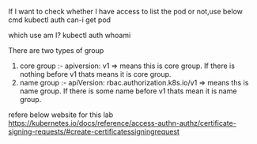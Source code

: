 If I want to check whether I have access to list the pod or not,use below cmd
kubectl auth can-i get pod

which use am I?
kubectl auth whoami 

There are two types of group
1. core group :- apiversion: v1 => means this is core group. If there is nothing before v1 thats means it is core group.
2. name group :- apiVersion: rbac.authorization.k8s.io/v1 => means ths is name group. If there is some name before v1 thats mean it is name group.

refere below website for this lab
https://kubernetes.io/docs/reference/access-authn-authz/certificate-signing-requests/#create-certificatessigningrequest


